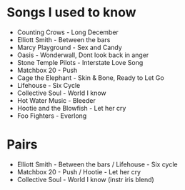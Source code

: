 # Songs I used to know

* Counting Crows - Long December
* Elliott Smith - Between the bars
* Marcy Playground - Sex and Candy
* Oasis - Wonderwall, Dont look back in anger
* Stone Temple Pilots - Interstate Love Song
* Matchbox 20 - Push
* Cage the Elephant - Skin & Bone, Ready to Let Go
* Lifehouse - Six Cycle
* Collective Soul - World I know
* Hot Water Music - Bleeder
* Hootie and the Blowfish - Let her cry
* Foo Fighters - Everlong


Pairs
===========================================

* Elliott Smith - Between the bars / Lifehouse - Six cycle 
* Matchbox 20 - Push / Hootie - Let her cry
* Collective Soul - World I know (instr iris blend)
